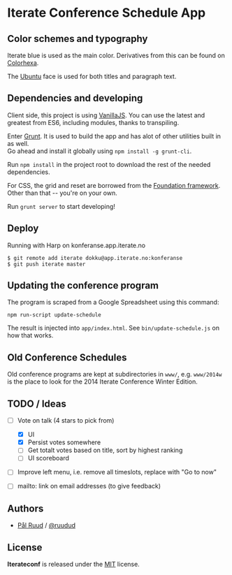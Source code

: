 # Iterate Conference Schedule App

## Color schemes and typography
Iterate blue is used as the main color. Derivatives from this can be found on
[Colorhexa][].

The [Ubuntu][] face is used for both titles and paragraph text.

[Colorhexa]: http://www.colorhexa.com/006fac
[Ubuntu]: http://www.google.com/fonts/specimen/Ubuntu


## Dependencies and developing
Client side, this project is using [VanillaJS][].
You can use the latest and greatest from ES6, including modules, thanks to
transpiling.

Enter [Grunt][]. It is used to build the app and has alot of other utilities
built in as well.  
Go ahead and install it globally using `npm install -g grunt-cli`.

Run `npm install` in the project root to download the rest of the needed
dependencies.

For CSS, the grid and reset are borrowed from the [Foundation framework][].
Other than that -- you're on your own.

Run `grunt server` to start developing!

[VanillaJS]: http://vanilla-js.com/
[Grunt]: http://gruntjs.com/
[Foundation framework]: http://foundation.zurb.com/


## Deploy
Running with Harp on konferanse.app.iterate.no

```shell
$ git remote add iterate dokku@app.iterate.no:konferanse
$ git push iterate master
```

## Updating the conference program
The program is scraped from a Google Spreadsheet using this command:

    npm run-script update-schedule

The result is injected into `app/index.html`.
See `bin/update-schedule.js` on how that works.


## Old Conference Schedules
Old conference programs are kept at subdirectories in `www/`, e.g. `www/2014w`
is the place to look for the 2014 Iterate Conference Winter Edition.


## TODO / Ideas

 - [ ] Vote on talk (4 stars to pick from)
   * [x] UI
   * [x] Persist votes somewhere
   * [ ] Get totalt votes based on title, sort by highest ranking
   * [ ] UI scoreboard
 - [ ] Improve left menu, i.e. remove all timeslots, replace with "Go to now"
 - [ ] mailto: link on email addresses (to give feedback)


## Authors
* [Pål Ruud](https://github.com/ruudud) / [@ruudud](https://twitter.com/ruudud)


## License
**Iterateconf** is released under the
[MIT](https://github.com/iterate/iterateconf/blob/master/LICENSE-MIT) license.
